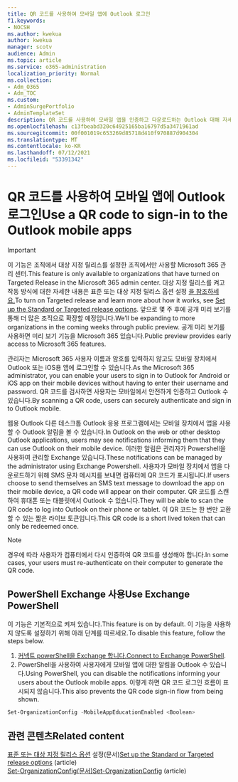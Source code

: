 ```yaml
---
title: QR 코드를 사용하여 모바일 앱에 Outlook 로그인
f1.keywords:
- NOCSH
ms.author: kwekua
author: kwekua
manager: scotv
audience: Admin
ms.topic: article
ms.service: o365-administration
localization_priority: Normal
ms.collection:
- Adm_O365
- Adm_TOC
ms.custom:
- AdminSurgePortfolio
- AdminTemplateSet
description: QR 코드를 사용하여 모바일 앱을 인증하고 다운로드하는 Outlook 대해 자세히 알아보습니다.
ms.openlocfilehash: c13fbeabd320c64925165ba16797d5a3471961ad
ms.sourcegitcommit: 00f001019c653269d85718d410f970887d904304
ms.translationtype: MT
ms.contentlocale: ko-KR
ms.lasthandoff: 07/12/2021
ms.locfileid: "53391342"
---
```

# <a name="use-a-qr-code-to-sign-in-to-the-outlook-mobile-apps"></a><span data-ttu-id="71ce6-103">QR 코드를 사용하여 모바일 앱에 Outlook 로그인</span><span class="sxs-lookup"><span data-stu-id="71ce6-103">Use a QR code to sign-in to the Outlook mobile apps</span></span>

> [!IMPORTANT]
> <span data-ttu-id="71ce6-104">이 기능은 조직에서 대상 지정 릴리스를 설정한 조직에서만 사용할 Microsoft 365 관리 센터.</span><span class="sxs-lookup"><span data-stu-id="71ce6-104">This feature is only available to organizations that have turned on Targeted Release in the Microsoft 365 admin center.</span></span> <span data-ttu-id="71ce6-105">대상 지정 릴리스를 켜고 작동 방식에 대한 자세한 내용은 표준 또는 대상 지정 릴리스 옵션 설정 [을 참조하세요.](release-options-in-office-365.md)</span><span class="sxs-lookup"><span data-stu-id="71ce6-105">To turn on Targeted release and learn more about how it works, see [Set up the Standard or Targeted release options](release-options-in-office-365.md).</span></span> <span data-ttu-id="71ce6-106">앞으로 몇 주 후에 공개 미리 보기를 통해 더 많은 조직으로 확장할 예정입니다.</span><span class="sxs-lookup"><span data-stu-id="71ce6-106">We’ll be expanding to more organizations in the coming weeks through public preview.</span></span> <span data-ttu-id="71ce6-107">공개 미리 보기를 사용하면 미리 보기 기능을 Microsoft 365 있습니다.</span><span class="sxs-lookup"><span data-stu-id="71ce6-107">Public preview provides early access to Microsoft 365 features.</span></span>

<span data-ttu-id="71ce6-108">관리자는 Microsoft 365 사용자 이름과 암호를 입력하지 않고도 모바일 장치에서 Outlook 또는 iOS용 앱에 로그인할 수 있습니다.</span><span class="sxs-lookup"><span data-stu-id="71ce6-108">As the Microsoft 365 administrator, you can enable your users to sign in to Outlook for Android or iOS app on their mobile devices without having to enter their username and password.</span></span> <span data-ttu-id="71ce6-109">QR 코드를 검사하면 사용자는 모바일에서 안전하게 인증하고 Outlook 수 있습니다.</span><span class="sxs-lookup"><span data-stu-id="71ce6-109">By scanning a QR code, users can securely authenticate and sign in to Outlook mobile.</span></span>

<span data-ttu-id="71ce6-110">웹용 Outlook 다른 데스크톱 Outlook 응용 프로그램에서는 모바일 장치에서 앱을 사용할 수 Outlook 알림을 볼 수 있습니다.</span><span class="sxs-lookup"><span data-stu-id="71ce6-110">In Outlook on the web or other desktop Outlook applications, users may see notifications informing them that they can use Outlook on their mobile device.</span></span> <span data-ttu-id="71ce6-111">이러한 알림은 관리자가 Powershell을 사용하여 관리할 Exchange 있습니다.</span><span class="sxs-lookup"><span data-stu-id="71ce6-111">These notifications can be managed by the administrator using Exchange Powershell.</span></span> <span data-ttu-id="71ce6-112">사용자가 모바일 장치에서 앱을 다운로드하기 위해 SMS 문자 메시지를 보내면 컴퓨터에 QR 코드가 표시됩니다.</span><span class="sxs-lookup"><span data-stu-id="71ce6-112">If users choose to send themselves an SMS text message to download the app on their mobile device, a QR code will appear on their computer.</span></span> <span data-ttu-id="71ce6-113">QR 코드를 스캔하여 휴대폰 또는 태블릿에서 Outlook 수 있습니다.</span><span class="sxs-lookup"><span data-stu-id="71ce6-113">They will be able to scan the QR code to log into Outlook on their phone or tablet.</span></span> <span data-ttu-id="71ce6-114">이 QR 코드는 한 번만 교환할 수 있는 짧은 라이브 토큰입니다.</span><span class="sxs-lookup"><span data-stu-id="71ce6-114">This QR code is a short lived token that can only be redeemed once.</span></span>

> [!NOTE]
> <span data-ttu-id="71ce6-115">경우에 따라 사용자가 컴퓨터에서 다시 인증하여 QR 코드를 생성해야 합니다.</span><span class="sxs-lookup"><span data-stu-id="71ce6-115">In some cases, your users must re-authenticate on their computer to generate the QR code.</span></span>

## <a name="use-exchange-powershell"></a><span data-ttu-id="71ce6-116">PowerShell Exchange 사용</span><span class="sxs-lookup"><span data-stu-id="71ce6-116">Use Exchange PowerShell</span></span>

<span data-ttu-id="71ce6-117">이 기능은 기본적으로 켜져 있습니다.</span><span class="sxs-lookup"><span data-stu-id="71ce6-117">This feature is on by default.</span></span> <span data-ttu-id="71ce6-118">이 기능을 사용하지 않도록 설정하기 위해 아래 단계를 따르세요.</span><span class="sxs-lookup"><span data-stu-id="71ce6-118">To disable this feature, follow the steps below.</span></span>

1. <span data-ttu-id="71ce6-119">[커넥트 powerShell을 Exchange 합니다.](/powershell/exchange/connect-to-exchange-online-powershell)</span><span class="sxs-lookup"><span data-stu-id="71ce6-119">[Connect to Exchange PowerShell](/powershell/exchange/connect-to-exchange-online-powershell).</span></span>
2. <span data-ttu-id="71ce6-120">PowerShell을 사용하여 사용자에게 모바일 앱에 대한 알림을 Outlook 수 있습니다.</span><span class="sxs-lookup"><span data-stu-id="71ce6-120">Using PowerShell, you can disable the notifications informing your users about the Outlook mobile apps.</span></span> <span data-ttu-id="71ce6-121">이렇게 하면 QR 코드 로그인 흐름이 표시되지 않습니다.</span><span class="sxs-lookup"><span data-stu-id="71ce6-121">This also prevents the QR code sign-in flow from being shown.</span></span>

```powershell
Set-OrganizationConfig -MobileAppEducationEnabled <Boolean>
```

## <a name="related-content"></a><span data-ttu-id="71ce6-122">관련 콘텐츠</span><span class="sxs-lookup"><span data-stu-id="71ce6-122">Related content</span></span>

<span data-ttu-id="71ce6-123">[표준 또는 대상 지정 릴리스 옵션](release-options-in-office-365.md) 설정(문서)</span><span class="sxs-lookup"><span data-stu-id="71ce6-123">[Set up the Standard or Targeted release options](release-options-in-office-365.md) (article)</span></span>\
<span data-ttu-id="71ce6-124">[Set-OrganizationConfig(문서)](/powershell/module/exchange/set-organizationconfig)</span><span class="sxs-lookup"><span data-stu-id="71ce6-124">[Set-OrganizationConfig](/powershell/module/exchange/set-organizationconfig) (article)</span></span>